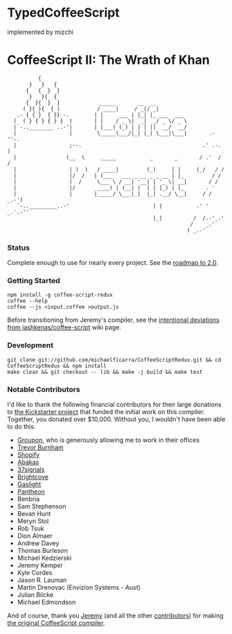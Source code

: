TypedCoffeeScript
==================================
implemented by mizchi



CoffeeScript II: The Wrath of Khan
==================================

```
          {
       }   }   {
      {   {  }  }
       }   }{  {
      {  }{  }  }             _____       __  __
     ( }{ }{  { )            / ____|     / _|/ _|
   .- { { }  { }} -.        | |     ___ | |_| |_ ___  ___
  (  ( } { } { } }  )       | |    / _ \|  _|  _/ _ \/ _ \
  |`-..________ ..-'|       | |___| (_) | | | ||  __/  __/
  |                 |        \_____\___/|_| |_| \___|\___|       .-''-.
  |                 ;--.                                       .' .-.  )
  |                (__  \     _____           _       _       / .'  / /
  |                 | )  )   / ____|         (_)     | |     (_/   / /
  |                 |/  /   | (___   ___ _ __ _ _ __ | |_         / /
  |                 (  /     \___ \ / __| '__| | '_ \| __|       / /
  |                 |/       ____) | (__| |  | | |_) | |_       . '
  |                 |       |_____/ \___|_|  |_| .__/ \__|     / /    _.-')
   `-.._________..-'                           | |           .' '  _.'.-''
                                               |_|          /  /.-'_.'
                                                           /    _.'
                                                          ( _.-'
```

### Status

Complete enough to use for nearly every project. See the [roadmap to 2.0](https://github.com/michaelficarra/CoffeeScriptRedux/wiki/Roadmap).

### Getting Started

    npm install -g coffee-script-redux
    coffee --help
    coffee --js <input.coffee >output.js

Before transitioning from Jeremy's compiler, see the
[intentional deviations from jashkenas/coffee-script](https://github.com/michaelficarra/CoffeeScriptRedux/wiki/Intentional-Deviations-From-jashkenas-coffee-script)
wiki page.

### Development

    git clone git://github.com/michaelficarra/CoffeeScriptRedux.git && cd CoffeeScriptRedux && npm install
    make clean && git checkout -- lib && make -j build && make test

### Notable Contributors

I'd like to thank the following financial contributors for their large
donations to [the Kickstarter project](http://www.kickstarter.com/projects/michaelficarra/make-a-better-coffeescript-compiler)
that funded the initial work on this compiler.
Together, you donated over $10,000. Without you, I wouldn't have been able to do this.

* [Groupon](http://groupon.com/), who is generously allowing me to work in their offices
* [Trevor Burnham](http://trevorburnham.com)
* [Shopify](http://www.shopify.com)
* [Abakas](http://abakas.com)
* [37signals](http://37signals.com)
* [Brightcove](http://www.brightcove.com)
* [Gaslight](http://gaslight.co)
* [Pantheon](https://www.getpantheon.com)
* Benbria
* Sam Stephenson
* Bevan Hunt
* Meryn Stol
* Rob Tsuk
* Dion Almaer
* Andrew Davey
* Thomas Burleson
* Michael Kedzierski
* Jeremy Kemper
* Kyle Cordes
* Jason R. Lauman
* Martin Drenovac (Envizion Systems - Aust)
* Julian Bilcke
* Michael Edmondson

And of course, thank you [Jeremy](https://github.com/jashkenas) (and all the other
[contributors](https://github.com/jashkenas/coffee-script/graphs/contributors))
for making [the original CoffeeScript compiler](https://github.com/jashkenas/coffee-script).
